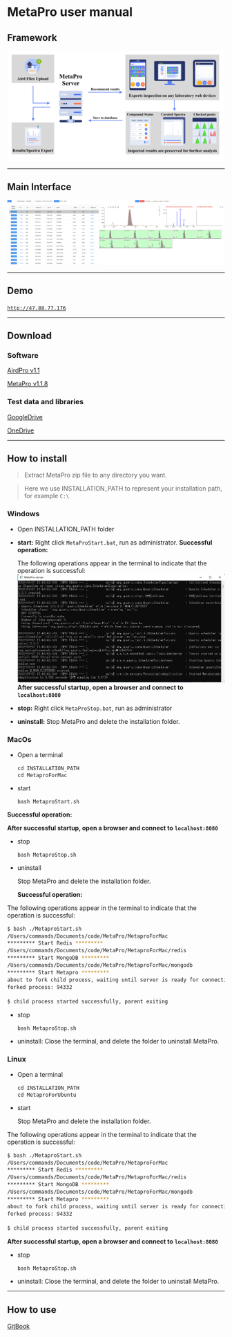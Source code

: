 # MetaPro user manual

## Framework

![](./image/Framework.png)

---

## Main Interface

![](./image/Interface.png)

---

## Demo

[`http://47.88.77.176`](http://47.88.77.176)

---

## Download

### Software

[AirdPro v1.1](https://github.com/CSi-Studio/AirdPro/releases/tag/1.1)

[MetaPro v1.1.8](https://github.com/CSi-Studio/MetaPro/releases/tag/v1.1.8)

### Test data and libraries

[GoogleDrive](https://drive.google.com/drive/folders/1_FAFca5LlqhFWv6U1-UzU9OkqPvGRsBI?usp=sharing)

[OneDrive](https://1drv.ms/u/s!AqS3L_kdjWbKgp43W1l8-GteFvv6ZQ?e=xukUkb)

---

## How to install

> Extract MetaPro zip file to any directory you want.

> Here we use INSTALLATION_PATH to represent your installation path, for example `C:\`

### Windows

- Open INSTALLATION_PATH folder
- **start:** Right click `MetaProStart.bat`, run as administrator.
  **Successful operation:**

  The following operations appear in the terminal to indicate that the operation is successful:
  ![](./image/win.png)
  **After successful startup, open a browser and connect to** **`localhost:8080`**

- **stop:** Right click `MetaProStop.bat`, run as administrator
- **uninstall:** Stop MetaPro and delete the installation folder.


### MacOs

- Open a terminal

  ```
  cd INSTALLATION_PATH
  cd MetaproForMac
  ```

- start

  ```
  bash MetaproStart.sh
  ```
**Successful operation:**

  **After successful startup, open a browser and connect to** **`localhost:8080`**

- stop

  ```
  bash MetaproStop.sh
  ```

- uninstall

  Stop MetaPro and delete the installation folder.

  **Successful operation:**

The following operations appear in the terminal to indicate that the operation is successful:

```bash
$ bash ./MetaproStart.sh
/Users/commands/Documents/code/MetaPro/MetaproForMac
********* Start Redis *********
/Users/commands/Documents/code/MetaPro/MetaproForMac/redis
********* Start MongoDB *********
/Users/commands/Documents/code/MetaPro/MetaproForMac/mongodb
********* Start Metapro *********
about to fork child process, waiting until server is ready for connections.
forked process: 94332

$ child process started successfully, parent exiting
```

- stop

  ```
  bash MetaproStop.sh
  ```
  
- uninstall: Close the terminal, and delete the folder to uninstall MetaPro.



### Linux

- Open a terminal

  ```
  cd INSTALLATION_PATH
  cd MetaproForUbuntu
  ```

- start

  Stop MetaPro and delete the installation folder.

The following operations appear in the terminal to indicate that the operation is successful:

  ```bash
  $ bash ./MetaproStart.sh
  /Users/commands/Documents/code/MetaPro/MetaproForMac
  ********* Start Redis *********
  /Users/commands/Documents/code/MetaPro/MetaproForMac/redis
  ********* Start MongoDB *********
  /Users/commands/Documents/code/MetaPro/MetaproForMac/mongodb
  ********* Start Metapro *********
  about to fork child process, waiting until server is ready for connections.
  forked process: 94332

  $ child process started successfully, parent exiting
  ```
  **After successful startup, open a browser and connect to** **`localhost:8080`**

- stop

  ```
  bash MetaproStop.sh
  ```

- uninstall: Close the terminal, and delete the folder to uninstall MetaPro.

  

---

## How to use

[GitBook](https://commands-1.gitbook.io/metapro/)
